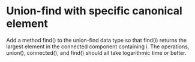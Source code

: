 # Union-find with specific canonical element

Add a method find() to the union-find data type so that find(i) returns the largest element in the connected component containing i. The operations, union(), connected(), and find() should all take logarithmic time or better.
